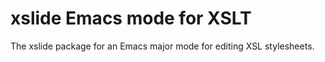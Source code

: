 xslide Emacs mode for XSLT
==========================

The xslide package for an Emacs major mode for editing XSL stylesheets.


